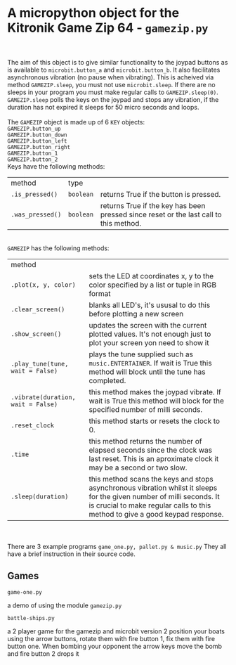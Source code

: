 <h1><b>A micropython object for the Kitronik Game Zip 64 - <code>gamezip.py</code></b></h1>
<br/><br/>
The aim of this object is to give similar functionality to the joypad buttons as is available to <code>microbit.button_a</code> and <code>microbit.button_b</code>.  It also facilitates asynchronous vibration (no pause when vibrating).  This is acheived via method <code>GAMEZIP.sleep</code>, you must not use <code>microbit.sleep</code>.  If there are no sleeps in your program you must make regular calls to <code>GAMEZIP.sleep(0)</code>.  <code>GAMEZIP.sleep</code> polls the keys on the joypad and stops any vibration, if the duration has not expired it sleeps for 50 micro seconds and loops.
<br/><br/>
The <code>GAMEZIP</code> object is made up of 6 <code>KEY</code> objects:<br/>
<code>GAMEZIP.button_up</code><br/>
<code>GAMEZIP.button_down</code><br/>
<code>GAMEZIP.button_left</code><br/>
<code>GAMEZIP.button_right</code><br/>
<code>GAMEZIP.button_1</code><br/>
<code>GAMEZIP.button_2</code><br/>
Keys have the following methods:<br/>
<table><tr><td>method</td><td>type</td></tr>
<tr><td><code>.is_pressed()</code></td><td><code>boolean</code></td><td>returns True if the button is pressed.</td></tr>
<tr><td><code>.was_pressed()</code></td><td><code>boolean</code></td><td>returns True if the key has been pressed since reset or the last call to this method.</td></tr>
</table>
<br/>
<code>GAMEZIP</code> has the following methods:<br/>
<table>
<tr><td>method</td></tr>
<tr><td><code>.plot(x, y, color)</code></td><td>sets the LED at coordinates x, y to the color specified by a list or tuple in RGB format</td></tr>
<tr><td><code>.clear_screen()</code></td><td>blanks all LED's, it's ususal to do this before plotting a new screen</td></tr>
<tr><td><code>.show_screen()</code></td><td>updates the screen with the current plotted values.  It's not enough just to plot your screen yon need to show it</td></tr>
<tr><td><code>.play_tune(tune, wait = False)</code></td><td>plays the tune supplied such as <code>music.ENTERTAINER</code>.  If wait is True this method will block until the tune has completed.</td></tr>
<tr><td><code>.vibrate(duration, wait = False)</code></td><td>this method makes the joypad vibrate.  If wait is True this method will block for the specified number of milli seconds.</td></tr>
<tr><td><code>.reset_clock</code></td><td>this method starts or resets the clock to 0.</td></tr>
<tr><td><code>.time</code></td><td>this method returns the number of elapsed seconds since the clock was last reset. This is an aproximate clock it may be a second or two slow.</td></tr>
<tr><td><code>.sleep(duration)</code></td><td>this method scans the keys and stops asynchronous vibration whilst it sleeps for the given number of milli seconds. It is crucial to make regular calls to this method to give a good keypad response.</td></tr>
</table>
<br/><br/>
There are 3 example programs <code>game_one.py, pallet.py & music.py</code> They all have a brief instruction in their source code.
<br/>

## Games ##

`game-one.py`

a demo of using the module `gamezip.py` 

`battle-ships.py`

a 2 player game for the gamezip and microbit version 2
position your boats using the arrow buttons, rotate them with fire button 1,
fix them with fire button one. When bombing your opponent the arrow keys move
the bomb and fire button 2 drops it